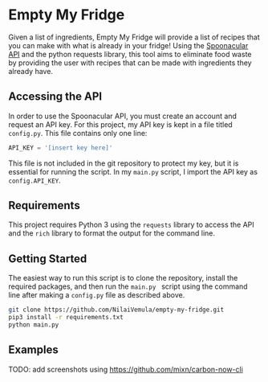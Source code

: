 # Empty My Fridge

Given a list of ingredients, Empty My Fridge will provide a list of recipes that you can make with what is already in 
 your fridge! Using the [Spoonacular API](https://spoonacular.com/food-api) and the python requests library, this 
 tool aims to eliminate food waste by providing the user with recipes that can be made with ingredients they already have. 

## Accessing the API
In order to use the Spoonacular API, you must create an account and request an API key. For this project, my API key
 is kept in a file titled `config.py`. This file contains only one line:
 
 ```python
API_KEY = '[insert key here]'
```

This file is not included in the git repository to protect my key, but it is essential for running the script. In my
 `main.py` script, I import the API key as `config.API_KEY`.
 
## Requirements
This project requires Python 3 using the `requests` library to access the API and the `rich` library to format the
 output for the command line.

## Getting Started
The easiest way to run this script is to clone the repository, install the required packages, and then run the `main.py
` script using the command line after making a `config.py` file as described above.
 
```bash
git clone https://github.com/NilaiVemula/empty-my-fridge.git
pip3 install -r requirements.txt
python main.py
```

## Examples

TODO: add screenshots using https://github.com/mixn/carbon-now-cli
